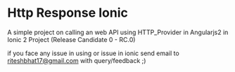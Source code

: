 # Http Response Ionic
A simple project on calling an web API using HTTP_Provider in Angularjs2 in Ionic 2 Project (Release Candidate 0 - RC.0)

if you face any issue in using or issue in ionic send email to riteshbhat17@gmail.com with query/feedback ;)
